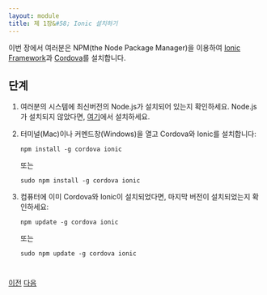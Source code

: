 ```yaml
---
layout: module
title: 제 1장&#58; Ionic 설치하기
---
```

<!--
In this module, you install the [Ionic Framework](http://ionicframework.com/) and [Cordova](http://cordova.apache.org/) using npm (the Node Package Manager).
-->
이번 장에서 여러분은 NPM(the Node Package Manager)을 이용하여 [Ionic Framework](http://ionicframework.com/)과 [Cordova](http://cordova.apache.org/)를 설치합니다.

<!--
## Steps

1. Make sure you have an up-to-date version of Node.js installed on your system. If you don't have Node.js installed, you can install it from [here](http://nodejs.org/).

1. Open a terminal window (Mac) or a command window (Windows), and install Cordova and Ionic:

    ```
    npm install -g cordova ionic
    ```

    On a Mac, you may have to use **sudo** depending on your system configuration:

    ```
    sudo npm install -g cordova ionic
    ```

1. If you already have Cordova and Ionic installed on your computer, make sure you update to the latest version:

    ```
    npm update -g cordova ionic
    ```

    or

    ```
    sudo npm update -g cordova ionic
-->
## 단계

1. 여러분의 시스템에 최신버전의 Node.js가 설치되어 있는지 확인하세요. Node.js가 설치되지 않았다면, [여기](http://nodejs.org/)에서 설치하세요.

1. 터미널(Mac)이나 커멘드창(Windows)을 열고 Cordova와 Ionic를 설치합니다:

    ```
    npm install -g cordova ionic
    ```

    또는

    ```
    sudo npm install -g cordova ionic
    ```
1. 컴퓨터에 이미 Cordova와 Ionic이 설치되었다면, 마지막 버전이 설치되었는지 확인하세요:

    ```
    npm update -g cordova ionic
    ```

    또는

    ```
    sudo npm update -g cordova ionic
    ```

<div class="row" style="margin-top:40px;">
<div class="col-sm-12">
<a href="index.html" class="btn btn-default"><i class="glyphicon glyphicon-chevron-left"></i> 
이전</a>
<a href="start-node-server.html" class="btn btn-default pull-right">다음 <i class="glyphicon 
glyphicon-chevron-right"></i></a>
</div>
</div>